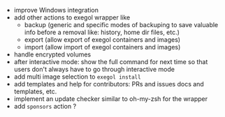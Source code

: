 - improve Windows integration
- add other actions to exegol wrapper like 
  - backup (generic and specific modes of backuping to save valuable info before a removal like: history, home dir files, etc.)
  - export (allow export of exegol containers and images)
  - import (allow import of exegol containers and images)
- handle encrypted volumes
- after interactive mode: show the full command for next time so that users don't always have to go through interactive mode
- add multi image selection to `exegol install`
- add templates and help for contributors: PRs and issues docs and templates, etc.
- implement an update checker similar to oh-my-zsh for the wrapper
- add `sponsors` action ?